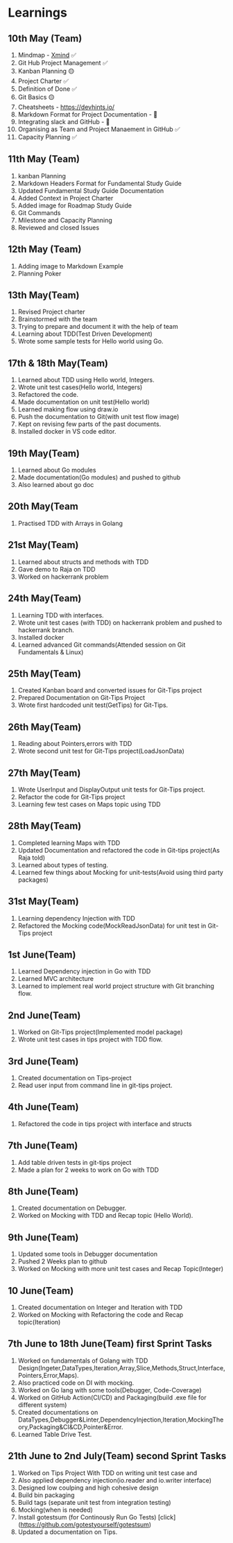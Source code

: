 # Learnings

## 10th May (Team)

1. Mindmap - [Xmind](https://www.xmind.net/download/) ✅
1. Git Hub Project Management ✅
1. Kanban Planning 🟡
1. Project Charter ✅
1. Definition of Done ✅
1. Git Basics 🟡
1. Cheatsheets - https://devhints.io/
1. Markdown Format for Project Documentation - 🔴
1. Integrating slack and GitHub - 🔴
1. Organising as Team and Project Manaement in GitHub ✅
1. Capacity Planning ✅

## 11th May (Team)

1. kanban Planning
1. Markdown Headers Format for Fundamental Study Guide
1. Updated Fundamental Study Guide Documentation
1. Added Context in Project Charter
1. Added image for Roadmap Study Guide
1. Git Commands
1. Milestone and Capacity Planning
1. Reviewed and closed Issues

## 12th May (Team)

1. Adding image to Markdown Example
1. Planning Poker

## 13th May(Team)

1. Revised Project charter
1. Brainstormed with the team
1. Trying to prepare and document it with the help of team
1. Learning about TDD(Test Driven Development)
1. Wrote some sample tests for Hello world using Go.

## 17th & 18th May(Team)

1. Learned about TDD using Hello world, Integers.
1. Wrote unit test cases(Hello world, Integers)
1. Refactored the code.
1. Made documentation on unit test(Hello world) 
1. Learned making flow using draw.io
1. Push the documentation to Git(with unit test flow image)
1. Kept on revising few parts of the past documents.
1. Installed docker in VS code editor.

## 19th May(Team)
1. Learned about Go modules
1. Made documentation(Go modules) and pushed to github
1. Also learned about go doc

## 20th May(Team
1. Practised TDD with Arrays in Golang

## 21st May(Team)
1. Learned about structs and methods with TDD
1. Gave demo to Raja on TDD
1. Worked on hackerrank problem

## 24th May(Team)
1. Learning TDD with interfaces.
1. Wrote unit test cases (with TDD) on hackerrank problem and pushed to hackerrank branch.
1. Installed docker
1. Learned advanced Git commands(Attended session on Git Fundamentals & Linux)

## 25th May(Team)
1. Created Kanban board and converted issues for Git-Tips project
1. Prepared Documentation on Git-Tips Project 
1. Wrote first hardcoded unit test(GetTips) for Git-Tips.

## 26th May(Team)
1. Reading about Pointers,errors with TDD
1. Wrote second unit test for Git-Tips project(LoadJsonData)

## 27th May(Team)
1. Wrote UserInput and DisplayOutput unit tests for Git-Tips project.
1. Refactor the code for Git-Tips project
1. Learning few test cases on Maps topic using TDD 

## 28th May(Team)
1. Completed learning Maps with TDD
1. Updated Documentation and refactored the code in Git-tips project(As Raja told)
1. Learned about types of testing.
1. Learned few things about Mocking for unit-tests(Avoid using third party packages)

## 31st May(Team)
1. Learning dependency Injection with TDD
1. Refactored the Mocking code(MockReadJsonData) for unit test in Git-Tips project  

## 1st June(Team)
1. Learned Dependency injection in Go with TDD
1. Learned MVC architecture
1. Learned to implement real world project structure with Git branching flow.

## 2nd June(Team)
1. Worked on Git-Tips project(Implemented model package)
1. Wrote unit test cases in tips project with TDD flow. 

## 3rd June(Team)
1. Created documentation on Tips-project
1. Read user input from command line in git-tips project.

## 4th June(Team)
1. Refactored the code in tips project with interface and structs

## 7th June(Team)
1. Add table driven tests in git-tips project
2. Made a plan for 2 weeks to work on Go with TDD

## 8th June(Team)
1. Created documentation on Debugger.
1. Worked on Mocking with TDD and Recap topic (Hello World).

## 9th June(Team)
1. Updated some tools in Debugger documentation
1. Pushed 2 Weeks plan to github
1. Worked on Mocking with more unit test cases and Recap Topic(Integer)

## 10 June(Team)
1. Created documentation on Integer and Iteration with TDD
1. Worked on Mocking with Refactoring the code and Recap topic(Iteration)

## 7th June to 18th June(Team) first Sprint Tasks
1. Worked on fundamentals of Golang with TDD Design(Ingeter,DataTypes,Iteration,Array,Slice,Methods,Struct,Interface,Pointers,Error,Maps).
1. Also practiced code on DI with mocking.
1. Worked on Go lang with some tools(Debugger, Code-Coverage)
1. Worked on GitHub Action(CI/CD) and Packaging(build .exe file for different system)
1. Created documentations on DataTypes,Debugger&Linter,DependencyInjection,Iteration,MockingTheory,Packaging&CI&CD,Pointer&Error.
1. Learned Table Drive Test.

## 21th June to 2nd July(Team) second Sprint Tasks
1. Worked on Tips Project With TDD on writing unit test case and
1. Also applied dependency injection(io.reader and io.writer interface)
1. Designed low coulping and high cohesive design
1. Build bin packaging
1. Build tags (separate unit test from integration testing)
1. Mocking(when is needed)
1. Install gotestsum (for Continously Run Go Tests) [click] (https://github.com/gotestyourself/gotestsum)
1. Updated a documentation on Tips.
